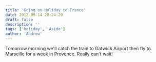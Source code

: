 ```yaml
---
title: 'Going on Holiday to France'
date: 2012-09-14 20:24:20
draft: false
description: ''
tags: ['holiday', 'Aside']
author: 'Andrew'
---
```


Tomorrow morning we'll catch the train to Gatwick Airport then fly to Marseille for a week in Provence. Really can't wait!

